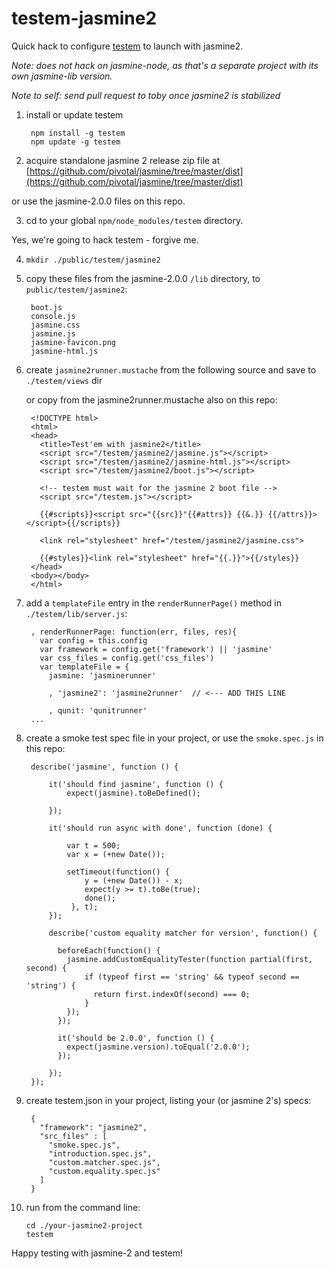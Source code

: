 testem-jasmine2
===============

Quick hack to configure [testem](https://github.com/airportyh/testem) to launch 
with jasmine2.  

*Note: does not hack on jasmine-node, as that's a separate project with its own 
jasmine-lib version.*

*Note to self: send pull request to toby once jasmine2 is stabilized*

1. install or update testem

        npm install -g testem
        npm update -g testem

2. acquire standalone jasmine 2 release zip file at 
    [https://github.com/pivotal/jasmine/tree/master/dist](https://github.com/pivotal/jasmine/tree/master/dist)

  or use the jasmine-2.0.0 files on this repo.

3. cd to your global <code>npm/node_modules/testem</code> directory.

  Yes, we're going to hack testem - forgive me.

4. <code>mkdir ./public/testem/jasmine2</code>

5. copy these files from the jasmine-2.0.0 <code>/lib</code> directory, to 
  <code>public/testem/jasmine2</code>:

        boot.js
        console.js
        jasmine.css
        jasmine.js
        jasmine-favicon.png
        jasmine-html.js
  
6. create <code>jasmine2runner.mustache</code> from the following source and 
   save to <code>./testem/views</code> dir

    or copy from the jasmine2runner.mustache also on this repo:
    
        <!DOCTYPE html>
        <html>
        <head>
          <title>Test'em with jasmine2</title>
          <script src="/testem/jasmine2/jasmine.js"></script>
          <script src="/testem/jasmine2/jasmine-html.js"></script>
          <script src="/testem/jasmine2/boot.js"></script>
          
          <!-- testem must wait for the jasmine 2 boot file -->
          <script src="/testem.js"></script>
    
          {{#scripts}}<script src="{{src}}"{{#attrs}} {{&.}} {{/attrs}}></script>{{/scripts}}
    
          <link rel="stylesheet" href="/testem/jasmine2/jasmine.css">
    
          {{#styles}}<link rel="stylesheet" href="{{.}}">{{/styles}}
        </head>
        <body></body>
        </html>

7. add a <code>templateFile</code> entry in the <code>renderRunnerPage()</code> 
    method in <code>./testem/lib/server.js</code>:

        
        , renderRunnerPage: function(err, files, res){
          var config = this.config
          var framework = config.get('framework') || 'jasmine'
          var css_files = config.get('css_files')
          var templateFile = { 
            jasmine: 'jasminerunner'
            
            , 'jasmine2': 'jasmine2runner'  // <--- ADD THIS LINE
            
            , qunit: 'qunitrunner'
        ...

8. create a smoke test spec file in your project, or use the 
    <code>smoke.spec.js</code> in this repo:

        describe('jasmine', function () {
    
            it('should find jasmine', function () {
                expect(jasmine).toBeDefined();
            
            });
            
            it('should run async with done', function (done) {
            
                var t = 500;
                var x = (+new Date());
                
                setTimeout(function() {
                    y = (+new Date()) - x;
                    expect(y >= t).toBe(true);
                    done();
                 }, t);
            });
  
            describe('custom equality matcher for version', function() {

              beforeEach(function() {
                jasmine.addCustomEqualityTester(function partial(first, second) {
                    if (typeof first == 'string' && typeof second == 'string') {
                      return first.indexOf(second) === 0;
                    }
                });
              });
              
              it('should be 2.0.0', function () {
                expect(jasmine.version).toEqual('2.0.0');
              });
              
            });            
        });
    
9. create testem.json in your project, listing your (or jasmine 2's) specs:

        {
          "framework": "jasmine2",
          "src_files" : [
            "smoke.spec.js",
            "introduction.spec.js",
            "custom.matcher.spec.js",
            "custom.equality.spec.js"
          ]
        }
    
10. run from the command line:

        cd ./your-jasmine2-project
        testem

        
Happy testing with jasmine-2 and testem!
